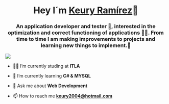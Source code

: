 <div align="center">
<h1 align="center">Hey I´m <a href="https://github.com/K3ury99">Keury Ramírez</a>🍃</h1>
</div>
<div align="center">
<h3 align="center">An application developer and tester 👾, interested in the optimization and correct functioning of applications 🐱‍👤. From time to time I am making improvements to projects and learning new things to implement.🍃</h3>
</div>

<img src="https://www.canva.com/design/DAFvktXojE0/o54ZasX2XpNmIuqH-csVVA/edit">

- 🐱‍👤 I’m currently studing at **ITLA**

- 👾 I’m currently learning **C# & MYSQL**

- 💬 Ask me about **Web Development**

- 📫 How to reach me **keury2004@hotmail.com**
